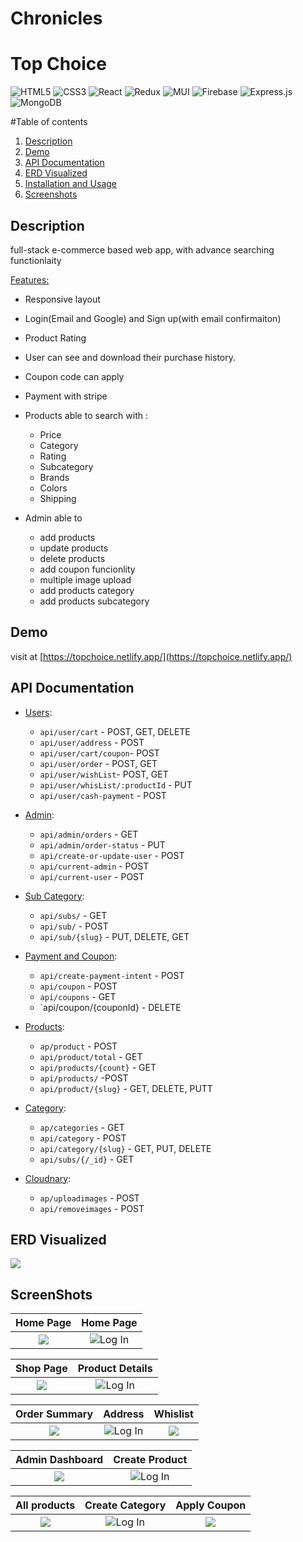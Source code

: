 # Chronicles

# Top Choice

![HTML5](https://img.shields.io/badge/html5-%23E34F26.svg?style=for-the-badge&logo=html5&logoColor=white)
![CSS3](https://img.shields.io/badge/css3-%231572B6.svg?style=for-the-badge&logo=css3&logoColor=white)
![React](https://img.shields.io/badge/react-%2320232a.svg?style=for-the-badge&logo=react&logoColor=%2361DAFB)
![Redux](https://img.shields.io/badge/redux-%23593d88.svg?style=for-the-badge&logo=redux&logoColor=white)
![MUI](https://img.shields.io/badge/MUI-%230081CB.svg?style=for-the-badge&logo=mui&logoColor=white)
![Firebase](https://img.shields.io/badge/Firebase-039BE5?style=for-the-badge&logo=Firebase&logoColor=white)
![Express.js](https://img.shields.io/badge/express.js-%23404d59.svg?style=for-the-badge&logo=express&logoColor=%2361DAFB)
![MongoDB](https://img.shields.io/badge/MongoDB-%234ea94b.svg?style=for-the-badge&logo=mongodb&logoColor=white)


#Table of contents
1. [Description](#description)
2. [Demo](#demo)
3. [API Documentation](#api-documentation)
4. [ERD Visualized](#erd-vis)
5. [Installation and Usage](#installation-usage)
6. [Screenshots](#screenshots)

## Description <a name="description"></a>
full-stack e-commerce based web app, with advance searching functionlaity 

<ins>Features:</ins>
- Responsive layout
- Login(Email and Google) and Sign up(with email confirmaiton)
- Product Rating
- User can see and download their purchase history.
- Coupon code can apply
- Payment with stripe

- Products able to search with :
  - Price
  - Category
  - Rating
  - Subcategory
  - Brands
  - Colors
  - Shipping
  
- Admin able to
  - add products
  - update products
  - delete products
  - add coupon funcionlity
  - multiple image upload
  - add products category
  - add products subcategory

## Demo <a name="demo"></a>

visit at [https://topchoice.netlify.app/](https://topchoice.netlify.app/)


## API Documentation <a name="api-documentation"></a>

- <ins>Users</ins>:

  - `api/user/cart` - POST, GET, DELETE
  - `api/user/address` - POST
  - `api/user/cart/coupon`- POST
  - `api/user/order` - POST, GET
  - `api/user/wishList`- POST, GET
  - `api/user/whisList/:productId` - PUT
  - `api/user/cash-payment` - POST

- <ins>Admin</ins>:
  - `api/admin/orders` - GET
  - `api/admin/order-status` - PUT
  - `api/create-or-update-user` - POST
  - `api/current-admin` - POST
  - `api/current-user` - POST


- <ins>Sub Category</ins>:
  - `api/subs/` - GET
  - `api/sub/`  - POST
  - `api/sub/{slug}` - PUT, DELETE, GET

- <ins>Payment and Coupon</ins>:
  - `api/create-payment-intent` - POST
  - `api/coupon` - POST
  - `api/coupons` - GET
  - `api/coupon/{couponId} - DELETE

- <ins>Products</ins>:
  - `ap/product` - POST
  - `api/product/total` - GET
  - `api/products/{count}` - GET
  - `api/products/` -POST
  - `api/product/{slug}`  - GET, DELETE, PUTT

- <ins>Category</ins>:
  - `ap/categories` - GET
  - `api/category` - POST
  - `api/category/{slug}` - GET, PUT, DELETE
  - `api/subs/{/_id}`  - GET

- <ins>Cloudnary</ins>:
  - `ap/uploadimages` - POST
  - `api/removeimages` - POST
  

## ERD Visualized <a name="erd-vis"></a>

![](readme-res//erd-vis.png)


## ScreenShots <a name="screenshots"></a>

 Home Page                   | Home Page   
:-------------------------:|:-------------------------:
![](https://user-images.githubusercontent.com/50201920/198085523-52d8f1f6-f113-4f8e-948a-202205b4c335.png) | ![Log In](https://user-images.githubusercontent.com/50201920/198086446-234aa898-0ab3-4c1d-8c11-f02b73695800.png) 


Shop Page                   | Product Details   
:-------------------------:|:-------------------------:
![](https://user-images.githubusercontent.com/50201920/198087357-c56fe426-57d3-4c6b-baa6-63af34258d88.png) | ![Log In](https://user-images.githubusercontent.com/50201920/198087542-449bab5a-373d-45df-bd92-048a1f45f473.png) 

 Order Summary             | Address                   |   Whislist
:-------------------------:|:-------------------------:|:-------------------------:
![](https://user-images.githubusercontent.com/50201920/198088104-9f02c618-f117-4443-9b39-938c9469d5a7.png) | ![Log In](https://user-images.githubusercontent.com/50201920/198088194-484cb616-a097-4e1c-88f9-c232e34f86d8.png) | ![](https://user-images.githubusercontent.com/50201920/198088668-0b1cc877-539d-46b4-bdf6-0d9c37dbe3b5.png)


Admin Dashboard            | Create Product  
:-------------------------:|:-------------------------:
![](https://user-images.githubusercontent.com/50201920/198090025-073d96b2-ecb6-4e57-bec2-cf1d237042c3.png) | ![Log In](https://user-images.githubusercontent.com/50201920/198090702-28bbece2-10af-4bb2-aea3-ca2d4878c335.png)


 All products              | Create Category           |   Apply Coupon
:-------------------------:|:-------------------------:|:-------------------------:
![](https://user-images.githubusercontent.com/50201920/198091015-699e8063-0627-4b33-86ad-b3cde6d38807.png) | ![Log In](https://user-images.githubusercontent.com/50201920/198091290-88865f26-8b2b-42d9-bc9b-459449d3e707.png) | ![](https://user-images.githubusercontent.com/50201920/198091427-fe15110c-168a-4b2e-af71-00a9fcae29a3.png)






